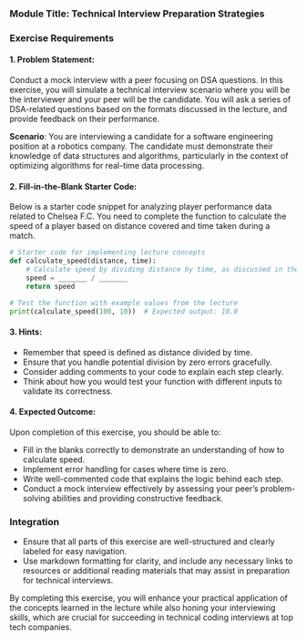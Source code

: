 ### Module Title: Technical Interview Preparation Strategies

### Exercise Requirements

#### 1. Problem Statement:
Conduct a mock interview with a peer focusing on DSA questions. In this exercise, you will simulate a technical interview scenario where you will be the interviewer and your peer will be the candidate. You will ask a series of DSA-related questions based on the formats discussed in the lecture, and provide feedback on their performance.

**Scenario**: You are interviewing a candidate for a software engineering position at a robotics company. The candidate must demonstrate their knowledge of data structures and algorithms, particularly in the context of optimizing algorithms for real-time data processing.

#### 2. Fill-in-the-Blank Starter Code:
Below is a starter code snippet for analyzing player performance data related to Chelsea F.C. You need to complete the function to calculate the speed of a player based on distance covered and time taken during a match.

```python
# Starter code for implementing lecture concepts
def calculate_speed(distance, time):
    # Calculate speed by dividing distance by time, as discussed in the lecture
    speed = _______ / _______
    return speed

# Test the function with example values from the lecture
print(calculate_speed(100, 10))  # Expected output: 10.0
```

#### 3. Hints:
- Remember that speed is defined as distance divided by time. 
- Ensure that you handle potential division by zero errors gracefully.
- Consider adding comments to your code to explain each step clearly.
- Think about how you would test your function with different inputs to validate its correctness.

#### 4. Expected Outcome:
Upon completion of this exercise, you should be able to:
- Fill in the blanks correctly to demonstrate an understanding of how to calculate speed.
- Implement error handling for cases where time is zero.
- Write well-commented code that explains the logic behind each step.
- Conduct a mock interview effectively by assessing your peer’s problem-solving abilities and providing constructive feedback.

### Integration
- Ensure that all parts of this exercise are well-structured and clearly labeled for easy navigation.
- Use markdown formatting for clarity, and include any necessary links to resources or additional reading materials that may assist in preparation for technical interviews. 

By completing this exercise, you will enhance your practical application of the concepts learned in the lecture while also honing your interviewing skills, which are crucial for succeeding in technical coding interviews at top tech companies.